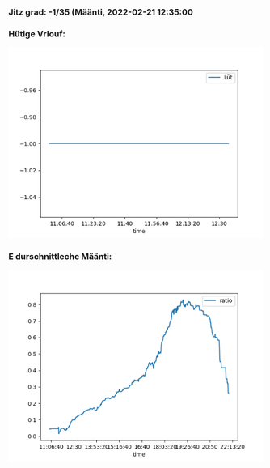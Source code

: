 ### Jitz grad: -1/35 (Määnti, 2022-02-21 12:35:00

### Hütige Vrlouf:
![Graph](Today.png)

### E durschnittleche Määnti:
![Graph](Määnti.png)